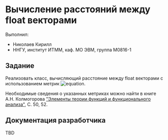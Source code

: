 # Вычисление расстояний между float векторами

Выполнил:

* Николаев Кирилл
* ННГУ, институт ИТММ, каф. МО ЭВМ, группа М0816-1

## Задание

Реализовать класс, вычисляющий расстояние между float векторами с использованием метрик ![equation][metric_img].

Необходимые сведения о указанных метриках можно найти в книге А.Н. Колмогорова ["Элементы теории функций и функционального анализа"][metric_book], С. 50, 52.

## Документация разработчика

TBD

<!-- LINKS -->

[metric_img]: http://mathurl.com/petl277.png

[metric_book]: https://books.google.ru/books?id=fNf5AgAAQBAJ&pg=PA50&lpg=PA50&&source=bl&ots=oWRkDV0ttR&sig=1juW2d_n7EhL6r7MZyaLjNAwp0k&hl=ru&sa=X&redir_esc=y#v=onepage&q&f=true
